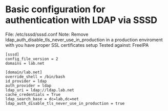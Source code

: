 # Basic configuration for authentication with LDAP via SSSD

File: /etc/sssd/sssd.conf
Note: Remove ldap_auth_disable_tls_never_use_in_production in a production enviroment with you have proper SSL certificates setup
Tested against: FreeIPA
```
[sssd]
config_file_version = 2
domains = lab.net

[domain/lab.net]
override_shell = /bin/bash
id_provider = ldap
auth_provider = ldap
ldap_uri = ldap://ldap.lab.net
cache_credentials = True
ldap_search_base = dc=lab,dc=net
ldap_auth_disable_tls_never_use_in_production = true
```
